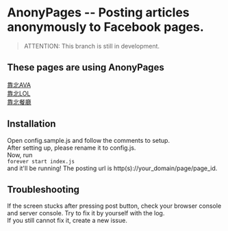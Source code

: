 # AnonyPages -- Posting articles anonymously to Facebook pages.  

> ATTENTION: This branch is still in development.  

## These pages are using AnonyPages  
[靠北AVA](https://www.facebook.com/KaoBeiAVA/)  
[靠北LOL](https://www.facebook.com/KaoBeiLOL/)  
[靠北餐廳](https://www.facebook.com/%E9%9D%A0%E5%8C%97%E9%A4%90%E5%BB%B3-338773669580269)  

## Installation
Open config.sample.js and follow the comments to setup.  
After setting up, please rename it to config.js.  
Now, run  
`
forever start index.js 
`  
and it'll be running! The posting url is http(s)://your_domain/page/page_id.  

## Troubleshooting
If the screen stucks after pressing post button, check your browser console and server console. Try to fix it by yourself with the log.  
If you still cannot fix it, create a new issue.  
